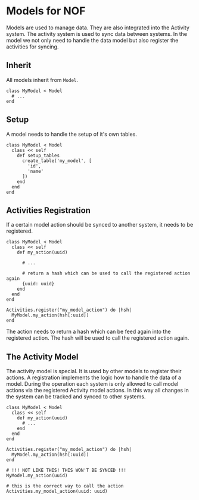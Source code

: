 # Models for NOF

Models are used to manage data. They are also integrated into the Activity system.
The activity system is used to sync data between systems. In the model we not
only need to handle the data model but also register the activities for syncing.

## Inherit

All models inherit from `Model`.

```
class MyModel < Model
  # ...
end
```

## Setup

A model needs to handle the setup of it's own tables.

```
class MyModel < Model
  class << self
    def setup_tables
      create_table('my_model', [
        'id',
        'name'
      ])
    end
  end
end
```

## Activities Registration

If a certain model action should be synced to another system, it needs to be registered.

```
class MyModel < Model
  class << self
    def my_action(uuid)

      # ...

      # return a hash which can be used to call the registered action again
      {uuid: uuid}
    end
  end
end

Activities.register("my_model_action") do |hsh|
  MyModel.my_action(hsh[:uuid])
end
```

The action needs to return a hash which can be feed again into the registered action.
The hash will be used to call the registered action again.

## The Activity Model

The activity model is special. It is used by other models to register their actions.
A registration implements the logic how to handle the data of a model. During the operation 
each system is only allowed to call model actions via the registered Activity model actions.
In this way all changes in the system can be tracked and synced to other systems.

```
class MyModel < Model
  class << self
    def my_action(uuid)
      # ...
    end
  end
end

Activities.register("my_model_action") do |hsh|
  MyModel.my_action(hsh[:uuid])
end

# !!! NOT LIKE THIS! THIS WON'T BE SYNCED !!!
MyModel.my_action(uuid)

# this is the correct way to call the action
Activities.my_model_action(uuid: uuid)
```